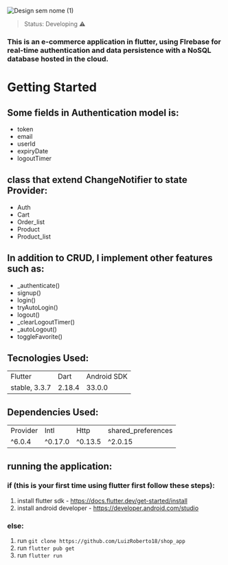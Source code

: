 ![Design sem nome (1)](https://user-images.githubusercontent.com/52421538/209866895-05bc6a65-bc81-4dce-88d2-5e7281993c2c.png)

> Status: Developing ⚠️

### This is an e-commerce application in flutter, using FIrebase for real-time authentication and data persistence with a NoSQL database hosted in the cloud.
# Getting Started

## Some fields in Authentication model is:
  + token
  + email
  + userId
  + expiryDate
  + logoutTimer
  
## class that extend ChangeNotifier to state Provider:
  + Auth
  + Cart
  + Order_list
  + Product
  + Product_list
  
## In addition to CRUD, I implement other features such as:
 + _authenticate()
 + signup()
 + login()
 + tryAutoLogin()
 + logout()
 + _clearLogoutTimer()
 + _autoLogout()
 + toggleFavorite()
 
 ## Tecnologies Used:
 
 <table>
  <tr>
    <td>Flutter</td>
    <td>Dart</td>
    <td>Android SDK</td>
  </tr>
  <tr>
    <td>stable, 3.3.7</td>
    <td>2.18.4</td>
    <td>33.0.0</td>
  </tr>
 </table>
 
 ## Dependencies Used:
  
  <table>
  <tr>
    <td>Provider</td>
    <td>Intl</td>
    <td>Http</td>
    <td>shared_preferences</td>
  </tr>
  <tr>
    <td>^6.0.4</td>
    <td>^0.17.0</td>
    <td>^0.13.5</td>
    <td>^2.0.15</td>
  </tr>
 </table>
 
 ## running the application:
  ### if (this is your first time using flutter first follow these steps):
  1. install flutter sdk - <https://docs.flutter.dev/get-started/install>
  2. install android developer - <https://developer.android.com/studio>
  ### else:
  1. run `git clone https://github.com/LuizRoberto18/shop_app`
  2. run `flutter pub get`
  3. run `flutter run`
 
